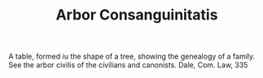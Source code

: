 ---
title: Arbor Consanguinitatis
permalink: "/definitions/arbor-consanguinitatis.html"
body: A table, formed iu the shape of a tree, showing the genealogy of a family. See
  the arbor civilis of the civilians and canonists. Dale, Com. Law, 335
published_at: '2018-07-07'
layout: post
---